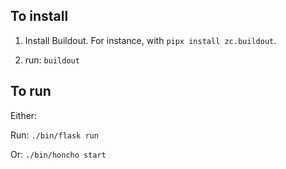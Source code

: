 ## To install

1) Install Buildout. For instance, with `pipx install zc.buildout`.

2) run: `buildout`


## To run

Either:

Run: `./bin/flask run`

Or: `./bin/honcho start`

